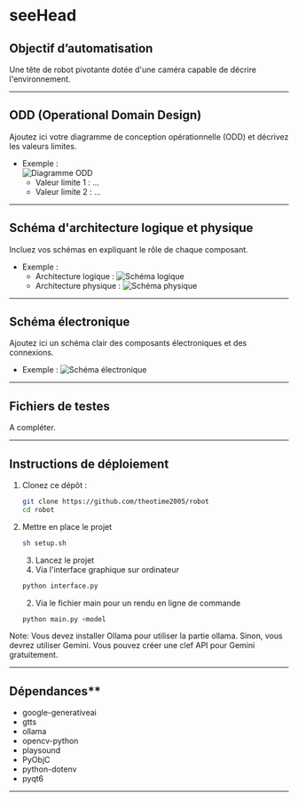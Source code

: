 # seeHead  

## Objectif d’automatisation  
Une tête de robot pivotante dotée d'une caméra capable de décrire l'environnement.

---

## ODD (Operational Domain Design)  
Ajoutez ici votre diagramme de conception opérationnelle (ODD) et décrivez les valeurs limites.  
- Exemple :  
  ![Diagramme ODD](url_du_diagramme)  
  - Valeur limite 1 : …  
  - Valeur limite 2 : …  

---

## Schéma d'architecture logique et physique  
Incluez vos schémas en expliquant le rôle de chaque composant.  
- Exemple :  
  - Architecture logique : ![Schéma logique](url_du_schéma_logique)  
  - Architecture physique : ![Schéma physique](url_du_schéma_physique)  

---

## Schéma électronique  
Ajoutez ici un schéma clair des composants électroniques et des connexions.  
- Exemple : ![Schéma électronique](url_du_schéma_électronique)  

---

## Fichiers de testes
A compléter.

---

## Instructions de déploiement   
1. Clonez ce dépôt :  
   ```bash
   git clone https://github.com/theotime2005/robot
   cd robot
   ```
2. Mettre en place le projet  
   ```bash
   sh setup.sh
   ```
   3. Lancez le projet
   1. Via l'interface graphique sur ordinateur
    ```bash
   python interface.py
   ```
   2. Via le fichier main pour un rendu en ligne de commande
   ```bash
   python main.py <model
   ```

Note: Vous devez installer Ollama pour utiliser la partie ollama. Sinon, vous devrez utiliser Gemini. Vous pouvez créer une clef API pour Gemini gratuitement.

---

## Dépendances**   
- google-generativeai
- gtts
- ollama
- opencv-python
- playsound
- PyObjC
- python-dotenv
- pyqt6

---

